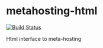 metahosting-html
================
[![Build Status](https://travis-ci.org/httpPrincess/metahosting-html.svg?branch=master)](https://travis-ci.org/httpPrincess/metahosting-html)

Html interface to meta-hosting
